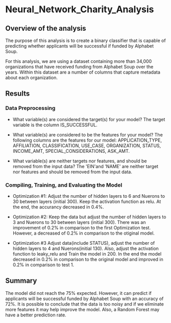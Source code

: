 # Neural_Network_Charity_Analysis

## Overview of the analysis
The purpose of this analysis is to create a binary classifier that is capable of predicting whether applicants will be successful if funded by Alphabet Soup.

For this analysis, we are using a dataset containing more than 34,000 organizations that have received funding from Alphabet Soup over the years. Within this dataset are a number of columns that capture metadata about each organization.

## Results

### Data Preprocessing
* What variable(s) are considered the target(s) for your model?
The target variable is the column IS_SUCCESSFUL.

* What variable(s) are considered to be the features for your model?
The following columns are the features for our model: 
APPLICATION_TYPE, AFFILIATION, CLASSIFICATION, USE_CASE, ORGANIZATION, STATUS, INCOME_AMT, SPECIAL_CONSIDERATIONS, ASK_AMT.

* What variable(s) are neither targets nor features, and should be removed from the input data?
The 'EIN'and 'NAME' are neither target nor features and should be removed from the input data.

### Compiling, Training, and Evaluating the Model

* Optimization #1:
Adjust the number of hidden layers to 6 and Nuerons to 30 between layers (initial 300). Keep the activation function as relu. At the end, the accurancy decreased in 0.4%.

* Optimization #2:
Keep the data but adjust the number of hidden layers to 3 and Nuerons to 30 between layers (initial 300). There was an improvement of 0.2% in comparison to the first Optimization test. However, a decreased of 0.2% in comparison to the otiginal model.

* Optimization #3
Adjust data(include STATUS), adjust the number of hidden layers to 4 and Nuerons(initial 130). Also, adjust the activation function to leaky_relu and Train the model in 200. In the end the model decreased in 0.2% in comparison to the original model and improved in 0.2% in comparison to test 1.

## Summary
The model did not reach the 75% expected. However, it can predict if applicants will be successful funded by Alphabet Soup with an accuracy of 72%.
It is possible to conclude that the data is too noisy and if we eliminate more features it may help improve the model. Also, a Random Forest may have a better prediction rate.